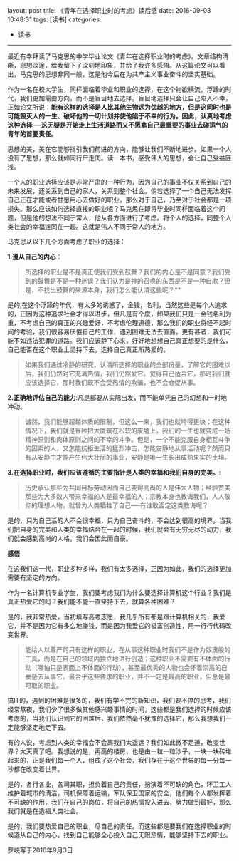 layout: post
title: 《青年在选择职业时的考虑》读后感
date: 2016-09-03 10:48:31
tags: [读书]
categories:
- 读书
---
最近有幸拜读了马克思的中学毕业论文《青年在选择职业时的考虑》。文章结构清晰，思想深邃，给我留下了深刻地印象，并给了我许多感悟。从这篇论文可以看出，马克思的思想非同一般，这是他今后在为共产主义事业奋斗的坚实基础。

作为一名在校大学生，同样面临着毕业和职业的选择，在这个物欲横流，浮躁的时代，我们更加需要方向，而不是盲目地去选择。盲目地选择只会让自己陷入不幸，正如论文所说：**能有这样的选择是人比其他生物远为优越的地方，但是这同时也是可能毁灭人的一生、破坏他的一切计划并使他陷于不幸的行为。因此，认真地考虑这种选择──这无疑是开始走上生活道路而又不愿拿自己最重要的事业去碰运气的青年的首要责任。**

思想的美，美在它能够指引我们前进的方向，能够让我们不断地进步。如果一个人没有了思想，那么就如同行尸走肉。读一本书，感受伟人的思想，会让自己受益匪浅。
<!--more-->
一个人的职业选择应该是非常严肃的一种行为，因为自己的事业不仅关系到自己的未来发展，还关系到自己的家人，关系到整个社会。倘若选择了一个自己无法发挥自己正在才能或者甘愿用心去做好的职业，那么对于自己，乃至对于社会都是一项损失。那么应该如何选择直接的职业呢？马克思在即将毕业时同样面临着这个问题，但是他的想法不同于常人，他从各方面进行了考虑。将个人的选择，同整个人类社会的幸福连同在一起。这就是伟人不同于常人的地方。

马克思从以下几个方面考虑了职业的选择：

 **1.遵从自己的内心**：
 
> 所选择的职业是不是真正使我们受到鼓舞？我们的内心是不是同意？我们受到的鼓舞是不是一种迷误？我们认为是神的召唤的东西是不是一种自欺？但是，不找出鼓舞的来源本身，我们怎么能认清这些呢？**

是的,在这个浮躁的年代，有太多的诱惑了，金钱，名利，当然这些是每个人追求的，正因为这种追求社会才得以进步，但凡是有个度，如果我们只是一金钱名利为重，不考虑自己的真正的兴趣爱好，不考虑伦理道德，那么我们的职业将经不起时间的考验，我们很容易厌倦自己的工作，遇到困难无法去直面，更有甚者，我们可能不如违法犯罪的道路。我们应该静下心来，好好地想想自己真正想要的是什么，自己能否在这个职业上坚持下去。选择自己真正所热爱的。

> 如果我们通过冷静的研究，认清所选择的职业的全部份量，了解它的困难以后，我们仍然对它充满热情，我们仍然爱它。觉得自己适合它，那时我们就应该选择它，那时我们既不会受热情的欺骗，也不会仓促从事。


**2.正确地评估自己的能力**:凡是都要从实际出发，而不能单凭自己的幻想和一时地冲动。
 
> 诚然，我们能够超越体质的限制，但这么一来，我们也就垮得更快；在这种情况下，我们就是冒险把大厦筑在松软的废墟上，我们的一生也就变成一场精神原则和肉体原则之间的不幸的斗争。但是，一个不能克服自身相互斗争的因素的人，又怎能抗拒生活的猛烈冲击，怎能安静地从事活动呢？然而只有从安静中才能产生伟大壮丽的事业，安静是唯一生长出成熟果实的土壤。

**3.在选择职业时，我们应该遵循的主要指针是人类的幸福和我们自身的完美。**:

> 历史承认那些为共同目标劳动因而自己变得高尚的人是伟大人物；经验赞美那些为大多数人带来幸福的人是最幸福的人；宗教本身也教诲我们，人人敬仰的理想人物，就曾为人类牺牲了自己──有谁敢否定这类教诲呢？

是的，只为自己活的人不会很幸福，只为自己奋斗的，不会达到很高的境界。当我们把自身的完美和人类的幸福结合在一起的时候，我们就会有无穷无尽的动力，我们就会感到高尚的人格，我们会因此而自豪。

**感悟**

在这我们这一代，职业多种多样，我们有太多选择，正因为如此，我们的选择更加需要有坚定的方向。

作为一名计算机专业学生，我们要考虑我们为什么要选择计算机这个行业？我们是真正热爱它的吗？我们能不能一直坚持下去，就算各种困难？

是的，我非常热爱，当初填写高考志愿，我几乎所有都是跟计算机相关的，我爱它，并不是因为它有多么地赚钱，而是因为我爱它的极富创造性，用一行行代码改变世界。

> 能给人以尊严的只有这样的职业，在从事这种职业时我们不是作为奴隶般的工具，而是在自己的领域内独立地进行创造；这种职业不需要有不体面的行动（哪怕只是表面上不体面的行动），甚至最优秀的人物也会怀着崇高的自豪感去从事它。最合乎这些要求的职业，并不一定是最高的职业，但总是最可取的职业。

搞IT的，遇到的困难是很多的，我们有学不完的新知识，我们要不停的思考，我们经常熬夜，我们少了很多做其他感兴趣事情的时间，这些都是我们选择的时候应该考虑的，当我们认识到它的困难后，我们依然毫不犹豫的选择它，那么我想我们一定能够坚定地走下去。

有的人说，考虑到人类的幸福会不会离我们太遥远？我们如此微不足道，改变世界？太天真了吧。我想说的是，再高的楼房，也是由一粒一粒沙子，一块一块砖堆起来的，正是我们每一个人，组成了这个社会，我们存在于这个世界的每一分每一秒都在改变着世界。

是的，各行各业，各司其职，担负着自己的责任，扮演着不可缺的角色，环卫工人维护着城市的清洁，司机保障着运输，军队保卫国家的安全，他们每个人都发挥着不可缺的作用，我们在自己的岗位，将自己的热情投入进去，努力做到最好，那么我们就是在造福人类社会。

是的，我们要热爱自己的职业，尽自己的责任。而这些都是要我们在选择职业的时候遵从自己的内心，找到自己能够全心投入自己无限热情，能够坚持下去的职业。

罗峡写于2016年9月3日